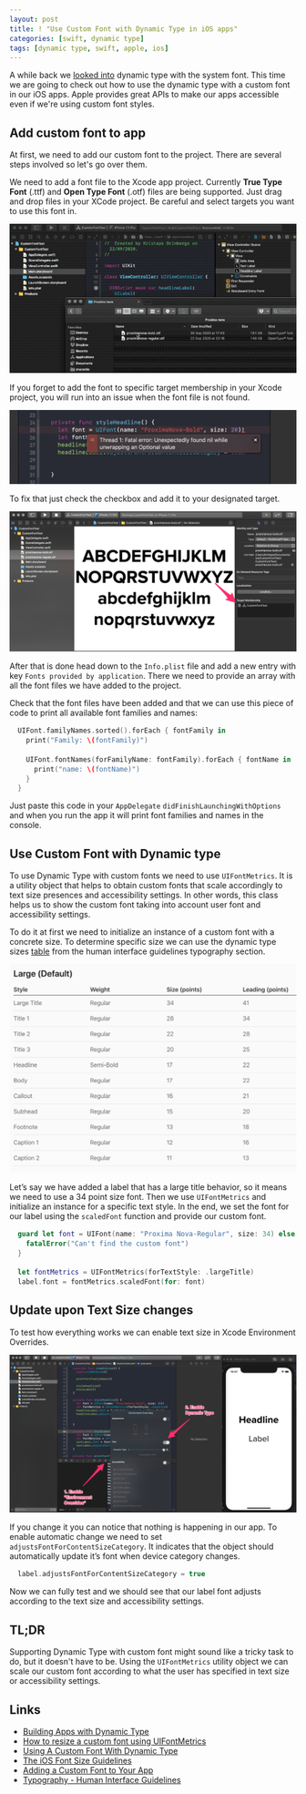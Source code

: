 ```yaml
---
layout: post
title: ! "Use Custom Font with Dynamic Type in iOS apps"
categories: [swift, dynamic type]
tags: [dynamic type, swift, apple, ios]
---
```


A while back we [looked into](/embracing-dynamic-type/) dynamic type with the system font. This time we are going to check out how to use the dynamic type with a custom font in our iOS apps. Apple provides great APIs to make our apps accessible even if we're using custom font styles.

<!--more-->

## Add custom font to app

At first, we need to add our custom font to the project. There are several steps involved so let's go over them.

We need to add a font file to the Xcode app project. Currently **True Type Font** (.ttf) and **Open Type Font** (.otf) files are being supported. Just drag and drop files in your XCode project. Be careful and select targets you want to use this font in.

![Add custom font to Xcode](/assets/img/custom-dynamic-type/add-custom-font-to-xcode.gif)

If you forget to add the font to specific target membership in your Xcode project, you will run into an issue when the font file is not found.

![Custom font not found](/assets/img/custom-dynamic-type/error-font-file-not-found.png)

To fix that just check the checkbox and add it to your designated target.

![Add custom font to target membership](/assets/img/custom-dynamic-type/custom-font-xcode-target-membership.png)

After that is done head down to the `Info.plist` file and add a new entry with key `Fonts provided by application`. There we need to provide an array with all the font files we have added to the project.

Check that the font files have been added and that we can use this piece of code to print all available font families and names:

```swift
  UIFont.familyNames.sorted().forEach { fontFamily in
    print("Family: \(fontFamily)")
    
    UIFont.fontNames(forFamilyName: fontFamily).forEach { fontName in
      print("name: \(fontName)")
    }
  }
```

Just paste this code in your `AppDelegate` `didFinishLaunchingWithOptions` and when you run the app it will print font families and names in the console.

## Use Custom Font with Dynamic type

To use Dynamic Type with custom fonts we need to use `UIFontMetrics`. It is a utility object that helps to obtain custom fonts that scale accordingly to text size presences and accessibility settings. In other words, this class helps us to show the custom font taking into account user font and accessibility settings.

To do it at first we need to initialize an instance of a custom font with a concrete size. To determine specific size we can use the dynamic type sizes [table](https://developer.apple.com/design/human-interface-guidelines/ios/visual-design/typography/) from the human interface guidelines typography section.

![Dynamic Type Sizes in iOS](/assets/img/custom-dynamic-type/dynamic-type-sizes-ios.png)

Let’s say we have added a label that has a large title behavior, so it means we need to use a 34 point size font. Then we use `UIFontMetrics` and initialize an instance for a specific text style. In the end, we set the font for our label using the `scaledFont` function and provide our custom font.

```swift
  guard let font = UIFont(name: "Proxima Nova-Regular", size: 34) else {
    fatalError("Can't find the custom font")
  }

  let fontMetrics = UIFontMetrics(forTextStyle: .largeTitle)
  label.font = fontMetrics.scaledFont(for: font)
```

## Update upon Text Size changes

To test how everything works we can enable text size in Xcode Environment Overrides.

![Enable Dynamic Type in Xcode Environment OVerrides](/assets/img/custom-dynamic-type/xcode-environment-overrides-dynamic-type.png)

If you change it you can notice that nothing is happening in our app. To enable automatic change we need to set `adjustsFontForContentSizeCategory`. It indicates that the object should automatically update it’s font when device category changes.


```swift
  label.adjustsFontForContentSizeCategory = true
```

Now we can fully test and we should see that our label font adjusts according to the text size and accessibility settings.
  
## TL;DR

Supporting Dynamic Type with custom font might sound like a tricky task to do, but it doesn't have to be.
Using the `UIFontMetrics` utility object we can scale our custom font according to what the user has specified in text size or accessibility settings.

## Links

* [Building Apps with Dynamic Type](https://developer.apple.com/videos/play/wwdc2017/245/)
* [How to resize a custom font using UIFontMetrics](https://www.hackingwithswift.com/example-code/uikit/how-to-resize-a-custom-font-using-uifontmetrics)
* [Using A Custom Font With Dynamic Type](https://useyourloaf.com/blog/using-a-custom-font-with-dynamic-type/)
* [The iOS Font Size Guidelines](https://learnui.design/blog/ios-font-size-guidelines.html)
* [Adding a Custom Font to Your App](https://developer.apple.com/documentation/uikit/text_display_and_fonts/adding_a_custom_font_to_your_app)
* [Typography - Human Interface Guidelines](https://developer.apple.com/design/human-interface-guidelines/ios/visual-design/typography/)
